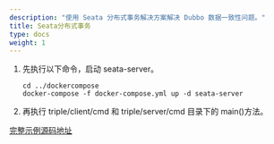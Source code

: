 ```yaml
---
description: "使用 Seata 分布式事务解决方案解决 Dubbo 数据一致性问题。"
title: Seata分布式事务
type: docs
weight: 1
---
```


1. 先执行以下命令，启动 seata-server。

   ```shell
   cd ../dockercompose
   docker-compose -f docker-compose.yml up -d seata-server
   ```

2. 再执行 triple/client/cmd 和 triple/server/cmd 目录下的 main()方法。


<a href="https://github.com/apache/dubbo-go-samples/tree/main/context" target="_blank">完整示例源码地址</a>